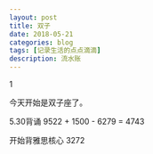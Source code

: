 ```yaml
---
layout: post
title: 双子
date: 2018-05-21
categories: blog
tags: [记录生活的点点滴滴]
description: 流水账
---
```


1 

今天开始是双子座了。

5.30背诵 9522 + 1500 - 6279 = 4743

开始背雅思核心 3272


